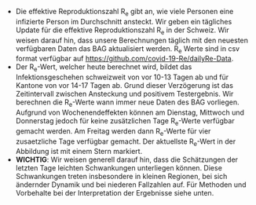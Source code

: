 - Die effektive Reproduktionszahl R<sub>e</sub> gibt an, wie viele Personen eine infizierte Person im Durchschnitt ansteckt. Wir geben ein tägliches Update für die effektive Reproduktionszahl R<sub>e</sub> in der Schweiz. Wir weisen darauf hin, dass unsere Berechnungen täglich mit den neuesten verfügbaren Daten das BAG aktualisiert werden. R<sub>e</sub> Werte sind in csv format verfügbar auf https://github.com/covid-19-Re/dailyRe-Data.
- Der R<sub>e</sub>-Wert, welcher heute berechnet wird, bildet das Infektionsgeschehen schweizweit von vor 10-13 Tagen ab und für Kantone von vor 14-17 Tagen ab. Grund dieser Verzögerung ist das Zeitintervall zwischen Ansteckung und positivem Testergebnis. Wir berechnen die R<sub>e</sub>-Werte wann immer neue Daten des BAG vorliegen. Aufgrund von Wochenendeffekten können am Dienstag, Mittwoch und Donnerstag jedoch für keine zusätzlichen Tage R<sub>e</sub>-Werte verfügbar gemacht werden. Am Freitag werden dann R<sub>e</sub>-Werte für vier zusaetzliche Tage verfügbar gemacht. Der aktuellste R<sub>e</sub>-Wert in der Abbildung ist mit einem Stern markiert.
- **WICHTIG**: Wir weisen generell darauf hin, dass die Schätzungen der letzten Tage leichten Schwankungen unterliegen können. Diese Schwankungen treten insbesondere in kleinen Regionen, bei sich ändernder Dynamik und bei niederen Fallzahlen auf. Für Methoden und Vorbehalte bei der Interpretation der Ergebnisse siehe unten.
